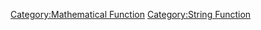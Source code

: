 [Category:Mathematical
Function](Category:Mathematical_Function "wikilink") [Category:String
Function](Category:String_Function "wikilink")